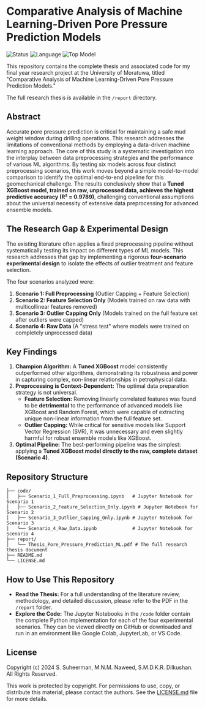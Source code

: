 # Comparative Analysis of Machine Learning-Driven Pore Pressure Prediction Models

![Status](https://img.shields.io/badge/status-research_complete-green)
![Language](https://img.shields.io/badge/language-Python-blue)
![Top Model](https://img.shields.io/badge/champion_model-XGBoost-brightgreen)

This repository contains the complete thesis and associated code for my final year research project at the University of Moratuwa, titled "Comparative Analysis of Machine Learning-Driven Pore Pressure Prediction Models."

The full research thesis is available in the `/report` directory.

## Abstract
Accurate pore pressure prediction is critical for maintaining a safe mud weight window during drilling operations. This research addresses the limitations of conventional methods by employing a data-driven machine learning approach. The core of this study is a systematic investigation into the interplay between data preprocessing strategies and the performance of various ML algorithms. By testing six models across four distinct preprocessing scenarios, this work moves beyond a simple model-to-model comparison to identify the optimal end-to-end pipeline for this geomechanical challenge. The results conclusively show that a **Tuned XGBoost model, trained on raw, unprocessed data, achieves the highest predictive accuracy (R² = 0.9789)**, challenging conventional assumptions about the universal necessity of extensive data preprocessing for advanced ensemble models.

## The Research Gap & Experimental Design
The existing literature often applies a fixed preprocessing pipeline without systematically testing its impact on different types of ML models. This research addresses that gap by implementing a rigorous **four-scenario experimental design** to isolate the effects of outlier treatment and feature selection.

The four scenarios analyzed were:
1.  **Scenario 1: Full Preprocessing** (Outlier Capping + Feature Selection)
2.  **Scenario 2: Feature Selection Only** (Models trained on raw data with multicollinear features removed)
3.  **Scenario 3: Outlier Capping Only** (Models trained on the full feature set after outliers were capped)
4.  **Scenario 4: Raw Data** (A "stress test" where models were trained on completely unprocessed data)

## Key Findings
1.  **Champion Algorithm:** A **Tuned XGBoost** model consistently outperformed other algorithms, demonstrating its robustness and power in capturing complex, non-linear relationships in petrophysical data.
2.  **Preprocessing is Context-Dependent:** The optimal data preparation strategy is not universal.
    - **Feature Selection:** Removing linearly correlated features was found to be **detrimental** to the performance of advanced models like XGBoost and Random Forest, which were capable of extracting unique non-linear information from the full feature set.
    - **Outlier Capping:** While critical for sensitive models like Support Vector Regression (SVR), it was unnecessary and even slightly harmful for robust ensemble models like XGBoost.
3.  **Optimal Pipeline:** The best-performing pipeline was the simplest: applying a **Tuned XGBoost model directly to the raw, complete dataset (Scenario 4)**.

## Repository Structure
```
├── code/
│   ├── Scenario_1_Full_Preprocessing.ipynb   # Jupyter Notebook for Scenario 1
│   ├── Scenario_2_Feature_Selection_Only.ipynb # Jupyter Notebook for Scenario 2
│   ├── Scenario_3_Outlier_Capping_Only.ipynb # Jupyter Notebook for Scenario 3
│   └── Scenario_4_Raw_Data.ipynb             # Jupyter Notebook for Scenario 4
├── report/
│   └── Thesis_Pore_Pressure_Prediction_ML.pdf # The full research thesis document
├── README.md
└── LICENSE.md
```

## How to Use This Repository
- **Read the Thesis:** For a full understanding of the literature review, methodology, and detailed discussion, please refer to the PDF in the `/report` folder.
- **Explore the Code:** The Jupyter Notebooks in the `/code` folder contain the complete Python implementation for each of the four experimental scenarios. They can be viewed directly on GitHub or downloaded and run in an environment like Google Colab, JupyterLab, or VS Code.

## License
Copyright (c) 2024 S. Suheerman, M.N.M. Naweed, S.M.D.K.R. Dilkushan. All Rights Reserved.

This work is protected by copyright. For permissions to use, copy, or distribute this material, please contact the authors. See the [LICENSE.md](LICENSE) file for more details.
